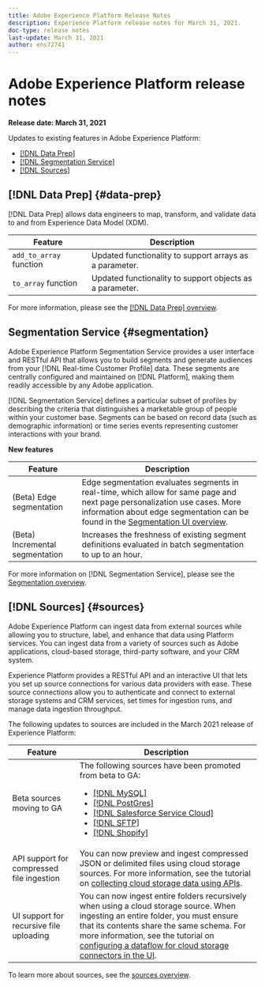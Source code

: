```yaml
---
title: Adobe Experience Platform Release Notes
description: Experience Platform release notes for March 31, 2021.
doc-type: release notes
last-update: March 31, 2021
author: ens72741
---
```


# Adobe Experience Platform release notes 

**Release date: March 31, 2021**

Updates to existing features in Adobe Experience Platform:

- [[!DNL Data Prep]](#data-prep)
- [[!DNL Segmentation Service]](#segmentation)
- [[!DNL Sources]](#sources)

## [!DNL Data Prep] {#data-prep}

[!DNL Data Prep] allows data engineers to map, transform, and validate data to and from Experience Data Model (XDM).

| Feature | Description |
| ------- | ----------- |
| `add_to_array` function | Updated functionality to support arrays as a parameter. |
| `to_array` function | Updated functionality to support objects as a parameter. |

For more information, please see the [[!DNL Data Prep] overview](../../data-prep/home.md).

## Segmentation Service {#segmentation}

Adobe Experience Platform Segmentation Service provides a user interface and RESTful API that allows you to build segments and generate audiences from your [!DNL Real-time Customer Profile] data. These segments are centrally configured and maintained on [!DNL Platform], making them readily accessible by any Adobe application.

[!DNL Segmentation Service] defines a particular subset of profiles by describing the criteria that distinguishes a marketable group of people within your customer base. Segments can be based on record data (such as demographic information) or time series events representing customer interactions with your brand.

**New features**

| Feature | Description |
| ------- | ----------- |
| (Beta) Edge segmentation | Edge segmentation evaluates segments in real-time, which allow for same page and next page personalization use cases. More information about edge segmentation can be found in the [Segmentation UI overview](../../segmentation/ui/overview.md).  |
| (Beta) Incremental segmentation | Increases the freshness of existing segment definitions evaluated in batch segmentation to up to an hour. |

For more information on [!DNL Segmentation Service], please see the [Segmentation overview](../../segmentation/home.md).

## [!DNL Sources] {#sources}

Adobe Experience Platform can ingest data from external sources while allowing you to structure, label, and enhance that data using Platform services. You can ingest data from a variety of sources such as Adobe applications, cloud-based storage, third-party software, and your CRM system.

Experience Platform provides a RESTful API and an interactive UI that lets you set up source connections for various data providers with ease. These source connections allow you to authenticate and connect to external storage systems and CRM services, set times for ingestion runs, and manage data ingestion throughput.

The following updates to sources are included in the March 2021 release of Experience Platform:

| Feature | Description |
| ------- | ----------- |
| Beta sources moving to GA | The following sources have been promoted from beta to GA: <ul><li>[[!DNL MySQL]](../../sources/connectors/databases/mysql.md)</li><li>[[!DNL PostGres]](../../sources/connectors/databases/postgres.md)</li><li>[[!DNL Salesforce Service Cloud]](../../sources/connectors/customer-success/salesforce-service-cloud.md)</li><li>[[!DNL SFTP]](../../sources/connectors/cloud-storage/sftp.md)</li><li>[[!DNL Shopify]](../../sources/connectors/ecommerce/shopify.md)</li></ul> |
| API support for compressed file ingestion | You can now preview and ingest compressed JSON or delimited files using cloud storage sources. For more information, see the tutorial on [collecting cloud storage data using APIs](../../sources/tutorials/api/collect/cloud-storage.md). |
| UI support for recursive file uploading | You can now ingest entire folders recursively when using a cloud storage source. When ingesting an entire folder, you must ensure that its contents share the same schema. For more information, see the tutorial on [configuring a dataflow for cloud storage connectors in the UI](../../sources/tutorials/ui/dataflow/batch/cloud-storage.md). |

To learn more about sources, see the [sources overview](../../sources/home.md).
